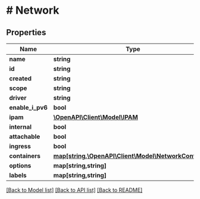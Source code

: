 # # Network

## Properties

Name | Type | Description | Notes
------------ | ------------- | ------------- | -------------
**name** | **string** |  | [optional] 
**id** | **string** |  | [optional] 
**created** | **string** |  | [optional] 
**scope** | **string** |  | [optional] 
**driver** | **string** |  | [optional] 
**enable_i_pv6** | **bool** |  | [optional] 
**ipam** | [**\OpenAPI\Client\Model\IPAM**](IPAM.md) |  | [optional] 
**internal** | **bool** |  | [optional] 
**attachable** | **bool** |  | [optional] 
**ingress** | **bool** |  | [optional] 
**containers** | [**map[string,\OpenAPI\Client\Model\NetworkContainer]**](NetworkContainer.md) |  | [optional] 
**options** | **map[string,string]** |  | [optional] 
**labels** | **map[string,string]** |  | [optional] 

[[Back to Model list]](../../README.md#documentation-for-models) [[Back to API list]](../../README.md#documentation-for-api-endpoints) [[Back to README]](../../README.md)


